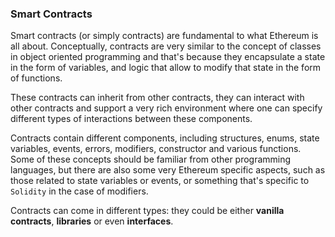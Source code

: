 ### Smart Contracts

Smart contracts (or simply contracts) are fundamental to what Ethereum is all about. Conceptually, contracts are very similar to the concept of classes in object oriented programming and that's because they encapsulate a state in the form of variables, and logic that allow to modify that state in the form of functions.

These contracts can inherit from other contracts, they can interact with other contracts and support a very rich environment where one can specify different types of interactions between these components.

Contracts contain different components, including structures, enums, state variables, events, errors, modifiers, constructor and various functions. Some of these concepts should be familiar from other programming languages, but there are also some very Ethereum specific aspects, such as those related to state variables or events, or something that's specific to `Solidity` in the case of modifiers.

Contracts can come in different types: they could be either **vanilla contracts**, **libraries** or even **interfaces**.